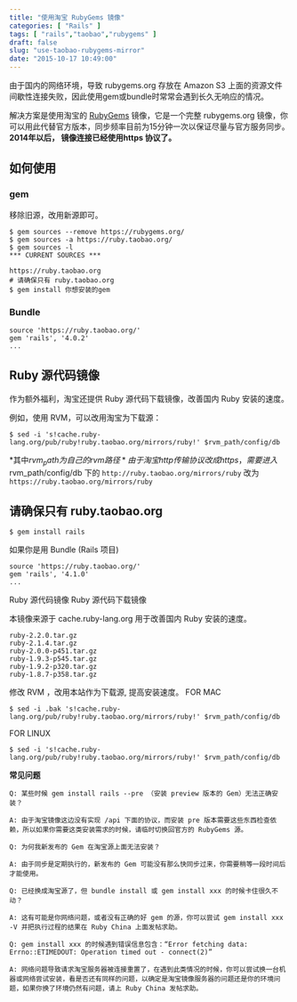 ```yaml
---
title: "使用淘宝 RubyGems 镜像"
categories: [ "Rails" ]
tags: [ "rails","taobao","rubygems" ]
draft: false
slug: "use-taobao-rubygems-mirror"
date: "2015-10-17 10:49:00"
---
```


由于国内的网络环境，导致 rubygems.org 存放在 Amazon S3 上面的资源文件间歇性连接失败，因此使用gem或bundle时常常会遇到长久无响应的情况。

解决方案是使用淘宝的 [RubyGems](http://ruby.taobao.org/) 镜像，它是一个完整 rubygems.org 镜像，你可以用此代替官方版本，同步频率目前为15分钟一次以保证尽量与官方服务同步。**2014年以后， 镜像连接已经使用https 协议了。**

## 如何使用

### gem


<!--more-->


移除旧源，改用新源即可。

    $ gem sources --remove https://rubygems.org/
    $ gem sources -a https://ruby.taobao.org/
    $ gem sources -l
    *** CURRENT SOURCES ***
    
    https://ruby.taobao.org
    # 请确保只有 ruby.taobao.org
    $ gem install 你想安装的gem

### Bundle

    source 'https://ruby.taobao.org/'
    gem 'rails', '4.0.2'
    ...

## Ruby 源代码镜像

作为额外福利，淘宝还提供 Ruby 源代码下载镜像，改善国内 Ruby 安装的速度。

例如，使用 RVM，可以改用淘宝为下载源：

    $ sed -i 's!cache.ruby-lang.org/pub/ruby!ruby.taobao.org/mirrors/ruby!' $rvm_path/config/db

*其中$rvm_path 为自己的rvm 路径*
由于淘宝 http传输协议改成https ，需要进入$rvm_path/config/db 下的 `http://ruby.taobao.org/mirrors/ruby`
改为　`https://ruby.taobao.org/mirrors/ruby`
## 请确保只有 ruby.taobao.org

    $ gem install rails

如果你是用 Bundle (Rails 项目)

    source 'https://ruby.taobao.org/'
    gem 'rails', '4.1.0'
    ...

Ruby 源代码镜像
Ruby 源代码下载镜像

本镜像来源于 cache.ruby-lang.org 用于改善国内 Ruby 安装的速度。

    ruby-2.2.0.tar.gz
    ruby-2.1.4.tar.gz
    ruby-2.0.0-p451.tar.gz
    ruby-1.9.3-p545.tar.gz
    ruby-1.9.2-p320.tar.gz
    ruby-1.8.7-p358.tar.gz

修改 RVM ，改用本站作为下载源, 提高安装速度。
FOR MAC

    $ sed -i .bak 's!cache.ruby-lang.org/pub/ruby!ruby.taobao.org/mirrors/ruby!' $rvm_path/config/db

FOR LINUX

    $ sed -i 's!cache.ruby-lang.org/pub/ruby!ruby.taobao.org/mirrors/ruby!' $rvm_path/config/db

**常见问题**

    Q: 某些时候 gem install rails --pre （安装 preview 版本的 Gem）无法正确安装？

    A: 由于淘宝镜像这边没有实现 /api 下面的协议，而安装 pre 版本需要这些东西检查依赖，所以如果你需要这类安装需求的时候，请临时切换回官方的 RubyGems 源。

    Q: 为何我新发布的 Gem 在淘宝源上面无法安装？

    A: 由于同步是定期执行的，新发布的 Gem 可能没有那么快同步过来，你需要稍等一段时间后才能使用。

    Q: 已经换成淘宝源了，但 bundle install 或 gem install xxx 的时候卡住很久不动？

    A: 这有可能是你网络问题，或者没有正确的好 gem 的源，你可以尝试 gem install xxx -V 并把执行过程的结果在 Ruby China 上面发帖求助。

    Q: gem install xxx 的时候遇到错误信息包含：“Error fetching data: Errno::ETIMEDOUT: Operation timed out - connect(2)”

    A: 网络问题导致请求淘宝服务器被连接重置了，在遇到此类情况的时候，你可以尝试换一台机器或网络尝试安装，看是否还有同样的问题，以确定是淘宝镜像服务器的问题还是你的环境问题，如果你换了环境仍然有问题，请上 Ruby China 发帖求助。

